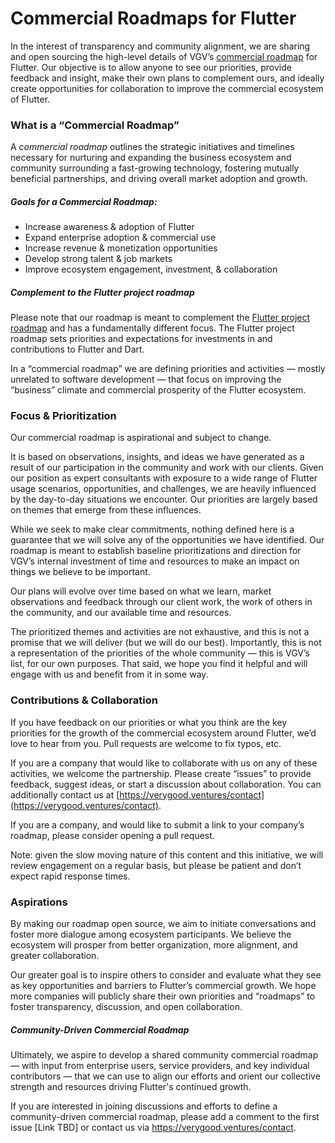 # Commercial Roadmaps for Flutter

In the interest of transparency and community alignment, we are sharing and open sourcing the high-level details of VGV’s [commercial roadmap](#what-is-a-“commercial-roadmap”) for Flutter.  Our objective is to allow anyone to see our priorities, provide feedback and insight, make their own plans to complement ours, and ideally create opportunities for collaboration to improve the commercial ecosystem of Flutter.

### What is a “Commercial Roadmap”

A *commercial roadmap* outlines the strategic initiatives and timelines necessary for nurturing and expanding the business ecosystem and community surrounding a fast-growing technology, fostering mutually beneficial partnerships, and driving overall market adoption and growth. 

##### **Goals for a Commercial Roadmap:**

* Increase awareness & adoption of Flutter  
* Expand enterprise adoption & commercial use  
* Increase revenue & monetization opportunities  
* Develop strong talent & job markets  
* Improve ecosystem engagement, investment, & collaboration

##### **Complement to the Flutter project roadmap**

Please note that our roadmap is meant to complement the [Flutter project roadmap](https://github.com/flutter/flutter/blob/master/docs/roadmap/Roadmap.md) and has a fundamentally different focus. The Flutter project roadmap sets priorities and expectations for investments in and contributions to Flutter and Dart.

In a “commercial roadmap” we are defining priorities and activities — mostly unrelated to software development — that focus on improving the “business” climate and commercial prosperity of the Flutter ecosystem.

### Focus & Prioritization

Our commercial roadmap is aspirational and subject to change.

It is based on observations, insights, and ideas we have generated as a result of our participation in the community and work with our clients. Given our position as expert consultants with exposure to a wide range of Flutter usage scenarios, opportunities, and challenges, we are heavily influenced by the day-to-day situations we encounter. Our priorities are largely based on themes that emerge from these influences.

While we seek to make clear commitments, nothing defined here is a guarantee that we will solve any of the opportunities we have identified. Our roadmap is meant to establish baseline prioritizations and direction for VGV’s internal investment of time and resources to make an impact on things we believe to be important.

Our plans will evolve over time based on what we learn, market observations and feedback through our client work, the work of others in the community, and our available time and resources.

The prioritized themes and activities are not exhaustive, and this is not a promise that we will deliver (but we will do our best). Importantly, this is not a representation of the priorities of the whole community — this is VGV’s list, for our own purposes. That said, we hope you find it helpful and will engage with us and benefit from it in some way.

### Contributions & Collaboration

If you have feedback on our priorities or what you think are the key priorities for the growth of the commercial ecosystem around Flutter, we’d love to hear from you. Pull requests are welcome to fix typos, etc.

If you are a company that would like to collaborate with us on any of these activities, we welcome the partnership. Please create “issues” to provide feedback, suggest ideas, or start a discussion about collaboration. You can additionally contact us at [https://verygood.ventures/contact](https://verygood.ventures/contact).

If you are a company, and would like to submit a link to your company’s roadmap, please consider opening a pull request. 

Note: given the slow moving nature of this content and this initiative, we will review engagement on a regular basis, but please be patient and don’t expect rapid response times.

### Aspirations

By making our roadmap open source, we aim to initiate conversations and foster more dialogue among ecosystem participants. We believe the ecosystem will prosper from better organization, more alignment, and greater collaboration.

Our greater goal is to inspire others to consider and evaluate what they see as key opportunities and barriers to Flutter’s commercial growth. We hope more companies will publicly share their own priorities and “roadmaps” to foster transparency, discussion, and open collaboration.

##### **Community-Driven Commercial Roadmap**

Ultimately, we aspire to develop a shared community commercial roadmap — with input from enterprise users, service providers, and key individual contributors — that we can use to align our efforts and orient our collective strength and resources driving Flutter's continued growth.

If you are interested in joining discussions and efforts to define a community-driven commercial roadmap, please add a comment to the first issue \[Link TBD\] or contact us via https://verygood.ventures/contact. 
